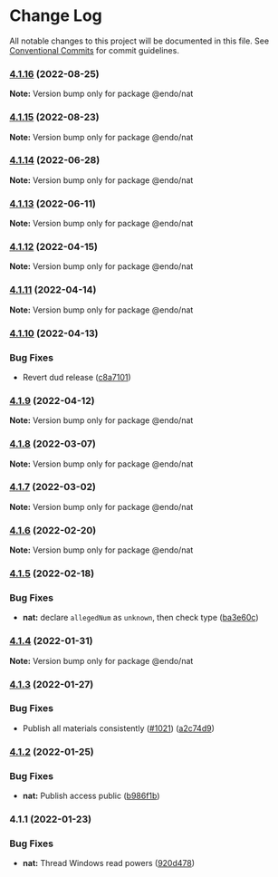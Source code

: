 # Change Log

All notable changes to this project will be documented in this file.
See [Conventional Commits](https://conventionalcommits.org) for commit guidelines.

### [4.1.16](https://github.com/endojs/endo/compare/@endo/nat@4.1.15...@endo/nat@4.1.16) (2022-08-25)

**Note:** Version bump only for package @endo/nat





### [4.1.15](https://github.com/endojs/endo/compare/@endo/nat@4.1.14...@endo/nat@4.1.15) (2022-08-23)

**Note:** Version bump only for package @endo/nat





### [4.1.14](https://github.com/endojs/endo/compare/@endo/nat@4.1.13...@endo/nat@4.1.14) (2022-06-28)

**Note:** Version bump only for package @endo/nat





### [4.1.13](https://github.com/endojs/endo/compare/@endo/nat@4.1.12...@endo/nat@4.1.13) (2022-06-11)

**Note:** Version bump only for package @endo/nat





### [4.1.12](https://github.com/endojs/endo/compare/@endo/nat@4.1.11...@endo/nat@4.1.12) (2022-04-15)

**Note:** Version bump only for package @endo/nat





### [4.1.11](https://github.com/endojs/endo/compare/@endo/nat@4.1.10...@endo/nat@4.1.11) (2022-04-14)

**Note:** Version bump only for package @endo/nat





### [4.1.10](https://github.com/endojs/endo/compare/@endo/nat@4.1.9...@endo/nat@4.1.10) (2022-04-13)


### Bug Fixes

* Revert dud release ([c8a7101](https://github.com/endojs/endo/commit/c8a71017d8d7af10a97909c9da9c5c7e59aed939))



### [4.1.9](https://github.com/endojs/endo/compare/@endo/nat@4.1.8...@endo/nat@4.1.9) (2022-04-12)

**Note:** Version bump only for package @endo/nat





### [4.1.8](https://github.com/endojs/endo/compare/@endo/nat@4.1.7...@endo/nat@4.1.8) (2022-03-07)

**Note:** Version bump only for package @endo/nat





### [4.1.7](https://github.com/endojs/endo/compare/@endo/nat@4.1.6...@endo/nat@4.1.7) (2022-03-02)

**Note:** Version bump only for package @endo/nat





### [4.1.6](https://github.com/endojs/endo/compare/@endo/nat@4.1.5...@endo/nat@4.1.6) (2022-02-20)

**Note:** Version bump only for package @endo/nat





### [4.1.5](https://github.com/endojs/endo/compare/@endo/nat@4.1.4...@endo/nat@4.1.5) (2022-02-18)


### Bug Fixes

* **nat:** declare `allegedNum` as `unknown`, then check type ([ba3e60c](https://github.com/endojs/endo/commit/ba3e60c1ab2aa24e5955310792a9e40b6a0bea30))



### [4.1.4](https://github.com/endojs/endo/compare/@endo/nat@4.1.3...@endo/nat@4.1.4) (2022-01-31)

**Note:** Version bump only for package @endo/nat





### [4.1.3](https://github.com/endojs/endo/compare/@endo/nat@4.1.2...@endo/nat@4.1.3) (2022-01-27)


### Bug Fixes

* Publish all materials consistently ([#1021](https://github.com/endojs/endo/issues/1021)) ([a2c74d9](https://github.com/endojs/endo/commit/a2c74d9de68a325761d62e1b2187a117ef884571))



### [4.1.2](https://github.com/endojs/endo/compare/@endo/nat@4.1.1...@endo/nat@4.1.2) (2022-01-25)


### Bug Fixes

* **nat:** Publish access public ([b986f1b](https://github.com/endojs/endo/commit/b986f1b0afbec1261fb2c047257751b9d418df7c))



### 4.1.1 (2022-01-23)


### Bug Fixes

* **nat:** Thread Windows read powers ([920d478](https://github.com/endojs/endo/commit/920d478532b0c830962de92a19f02f9be6a8a546))
